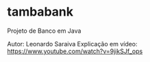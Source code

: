 # tambabank
Projeto de Banco em Java

Autor: Leonardo Saraiva
Explicação em vídeo: https://www.youtube.com/watch?v=9jikSJf_ops
